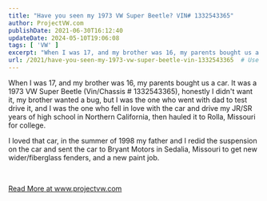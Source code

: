```yaml
---
title: "Have you seen my 1973 VW Super Beetle? VIN# 1332543365"
author: ProjectVW.com
publishDate: 2021-06-30T16:12:40
updateDate: 2024-05-10T19:06:08
tags: [ 'VW' ]
excerpt: "When I was 17, and my brother was 16, my parents bought us a car. It was a 1973 VW Super Beetle (Vin/Chassis # 1332543365), honestly I didn&#39;t want it, my brother wanted a bug, but I was the one who went with dad to test drive it, and I was the one who fell in love with the car and drive my JR/SR years of high school in Northern California, then hauled it to Rolla, Missouri for college. "
url: /2021/have-you-seen-my-1973-vw-super-beetle-vin-1332543365  # Use the generated URL with year
---
```

<p>When I was 17, and my brother was 16, my parents bought us a car. It was a 1973 VW Super Beetle (Vin/Chassis # 1332543365), honestly I didn&#39;t want it, my brother wanted a bug, but I was the one who went with dad to test drive it, and I was the one who fell in love with the car and drive my JR/SR years of high school in Northern California, then hauled it to Rolla, Missouri for college.</p>  <p>I loved that car, in the summer of 1998 my father and I redid the suspension on the car and sent the car to Bryant Motors in Sedalia, Missouri to get new wider/fiberglass fenders, and a new paint job.</p>  <p>&nbsp;</p>  <p><a href="https://www.projectvw.com/have-you-seen-my-1973-vw-super-beetle-vIN-1332543365">Read More at www.projectvw.com</a></p> 
